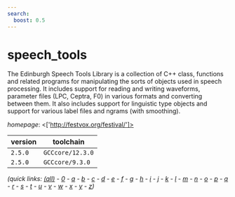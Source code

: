 ```yaml
---
search:
  boost: 0.5
---
```

# speech_tools

The Edinburgh Speech Tools Library is a collection of C++ class, functions and related programs for manipulating the sorts of objects used in speech processing. It includes support for reading and writing waveforms, parameter files (LPC, Ceptra, F0) in various formats and converting between them. It also includes support for linguistic type objects and support for various label files and ngrams (with smoothing).

*homepage*: <['http://festvox.org/festival/']>

version | toolchain
--------|----------
``2.5.0`` | ``GCCcore/12.3.0``
``2.5.0`` | ``GCCcore/9.3.0``


*(quick links: [(all)](../index.md) - [0](../0/index.md) - [a](../a/index.md) - [b](../b/index.md) - [c](../c/index.md) - [d](../d/index.md) - [e](../e/index.md) - [f](../f/index.md) - [g](../g/index.md) - [h](../h/index.md) - [i](../i/index.md) - [j](../j/index.md) - [k](../k/index.md) - [l](../l/index.md) - [m](../m/index.md) - [n](../n/index.md) - [o](../o/index.md) - [p](../p/index.md) - [q](../q/index.md) - [r](../r/index.md) - [s](../s/index.md) - [t](../t/index.md) - [u](../u/index.md) - [v](../v/index.md) - [w](../w/index.md) - [x](../x/index.md) - [y](../y/index.md) - [z](../z/index.md))*

